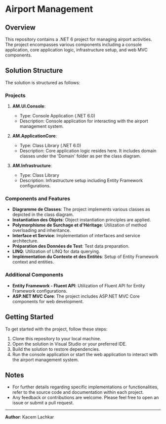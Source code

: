 # Airport Management

## Overview
This repository contains a .NET 6 project for managing airport activities. The project encompasses various components including a console application, core application logic, infrastructure setup, and web MVC components.

## Solution Structure
The solution is structured as follows:

### Projects
1. **AM.UI.Console**:
   - Type: Console Application (.NET 6.0)
   - Description: Console application for interacting with the airport management system.

2. **AM.ApplicationCore**:
   - Type: Class Library (.NET 6.0)
   - Description: Core application logic resides here. It includes domain classes under the 'Domain' folder as per the class diagram.

3. **AM.Infrastructure**:
   - Type: Class Library
   - Description: Infrastructure setup including Entity Framework configurations.

### Components and Features
- **Diagramme de Classes**: The project implements various classes as depicted in the class diagram.
- **Instantiation des Objets**: Object instantiation principles are applied.
- **Polymorphisme de Surchage et d'Héritage**: Utilization of method overloading and inheritance.
- **Interface et Service**: Implementation of interfaces and service architecture.
- **Préparation des Données de Test**: Test data preparation.
- **LINQ**: Utilization of LINQ for data querying.
- **Implémentation du Contexte et des Entités**: Setup of Entity Framework context and entities.

### Additional Components
- **Entity Framework - Fluent API**: Utilization of Fluent API for Entity Framework configurations.
- **ASP.NET MVC Core**: The project includes ASP.NET MVC Core components for web development.

## Getting Started
To get started with the project, follow these steps:

1. Clone this repository to your local machine.
2. Open the solution in Visual Studio or your preferred IDE.
3. Build the solution to restore dependencies.
4. Run the console application or start the web application to interact with the airport management system.

## Notes
- For further details regarding specific implementations or functionalities, refer to the source code and documentation within each project.
- Any feedback or contributions are welcome. Please feel free to open an issue or submit a pull request.

---

**Author**: Kacem Lachkar  
